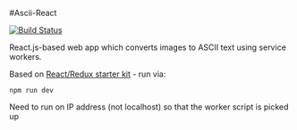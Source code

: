 #Ascii-React

[![Build Status](https://travis-ci.org/whostolemyhat/ascii-react.svg?branch=master)](https://travis-ci.org/whostolemyhat/ascii-react)

React.js-based web app which converts images to ASCII text using service workers.

Based on [React/Redux starter kit](https://github.com/davezuko/react-redux-starter-kit) - run via:

```npm run dev```

Need to run on IP address (not localhost) so that the worker script is picked up
